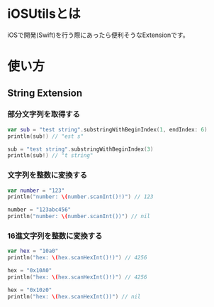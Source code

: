 # iOSUtilsとは
iOSで開発(Swift)を行う際にあったら便利そうなExtensionです。
# 使い方
## String Extension
### 部分文字列を取得する
```swift
var sub = "test string".substringWithBeginIndex(1, endIndex: 6)
println(sub!) // "est s"

sub = "test string".substringWithBeginIndex(3)
println(sub!) // "t string"
```

### 文字列を整数に変換する
```swift
var number = "123"
println("number: \(number.scanInt()!)") // 123

number = "123abc456"
println("number: \(number.scanInt())") // nil
```

### 16進文字列を整数に変換する
```swift
var hex = "10a0"
println("hex: \(hex.scanHexInt()!)") // 4256

hex = "0x10A0"
println("hex: \(hex.scanHexInt()!)") // 4256

hex = "0x10z0"
println("hex: \(hex.scanHexInt())") // nil
```

